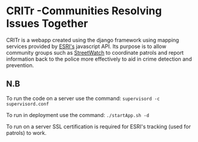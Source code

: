 # CRITr -Communities Resolving Issues Together


CRITr is a webapp created using the django framework using mapping services provided by [ESRI's](https://developers.arcgis.com/javascript/) javascript API. Its purpose is to allow community groups such as [StreetWatch](http://street-watch.org/) to coordinate patrols and report information back to the police more effectively to aid in crime detection and prevention.


## N.B 
To run the code on a server use the command:
    `supervisord -c supervisord.conf`

To run in deployment use the command:
    `./startApp.sh -d`

To run on a server SSL certification is required for ESRI's tracking (used for patrols) to work.
